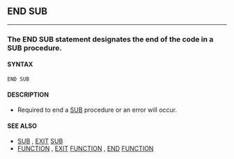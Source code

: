 ## END SUB
---

### The END SUB statement designates the end of the code in a SUB procedure.

#### SYNTAX

`END SUB`

#### DESCRIPTION
* Required to end a [SUB](./SUB.md) procedure or an error will occur.


#### SEE ALSO
* [SUB](./SUB.md) , [EXIT](./EXIT.md) [SUB](./SUB.md)
* [FUNCTION](./FUNCTION.md) , [EXIT](./EXIT.md) [FUNCTION](./FUNCTION.md) , [END](./END.md) [FUNCTION](./FUNCTION.md)
